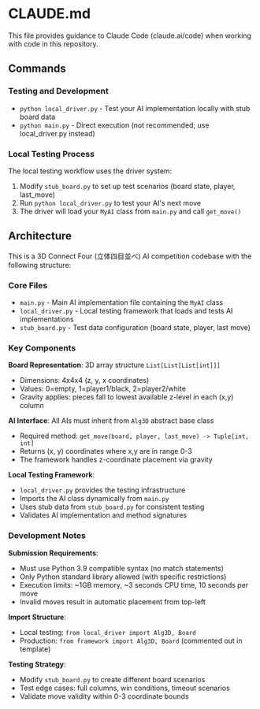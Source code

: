 # CLAUDE.md

This file provides guidance to Claude Code (claude.ai/code) when working with code in this repository.

## Commands

### Testing and Development
- `python local_driver.py` - Test your AI implementation locally with stub board data
- `python main.py` - Direct execution (not recommended; use local_driver.py instead)

### Local Testing Process
The local testing workflow uses the driver system:
1. Modify `stub_board.py` to set up test scenarios (board state, player, last_move)
2. Run `python local_driver.py` to test your AI's next move
3. The driver will load your `MyAI` class from `main.py` and call `get_move()`

## Architecture

This is a 3D Connect Four (立体四目並べ) AI competition codebase with the following structure:

### Core Files
- `main.py` - Main AI implementation file containing the `MyAI` class
- `local_driver.py` - Local testing framework that loads and tests AI implementations  
- `stub_board.py` - Test data configuration (board state, player, last move)

### Key Components

**Board Representation**: 3D array structure `List[List[List[int]]]`
- Dimensions: 4x4x4 (z, y, x coordinates)
- Values: 0=empty, 1=player1/black, 2=player2/white
- Gravity applies: pieces fall to lowest available z-level in each (x,y) column

**AI Interface**: All AIs must inherit from `Alg3D` abstract base class
- Required method: `get_move(board, player, last_move) -> Tuple[int, int]`
- Returns (x, y) coordinates where x,y are in range 0-3
- The framework handles z-coordinate placement via gravity

**Local Testing Framework**: 
- `local_driver.py` provides the testing infrastructure
- Imports the AI class dynamically from `main.py`
- Uses stub data from `stub_board.py` for consistent testing
- Validates AI implementation and method signatures

### Development Notes

**Submission Requirements**:
- Must use Python 3.9 compatible syntax (no match statements)
- Only Python standard library allowed (with specific restrictions)
- Execution limits: ~1GB memory, ~3 seconds CPU time, 10 seconds per move
- Invalid moves result in automatic placement from top-left

**Import Structure**:
- Local testing: `from local_driver import Alg3D, Board`
- Production: `from framework import Alg3D, Board` (commented out in template)

**Testing Strategy**:
- Modify `stub_board.py` to create different board scenarios
- Test edge cases: full columns, win conditions, timeout scenarios
- Validate move validity within 0-3 coordinate bounds